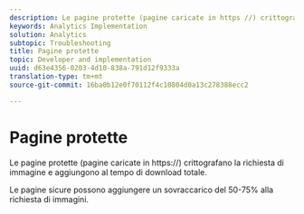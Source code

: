 ```yaml
---
description: Le pagine protette (pagine caricate in https //) crittografano la richiesta di immagine e aggiungono al tempo di download totale.
keywords: Analytics Implementation
solution: Analytics
subtopic: Troubleshooting
title: Pagine protette
topic: Developer and implementation
uuid: d63e4356-0203-4d10-838a-791d12f9333a
translation-type: tm+mt
source-git-commit: 16ba0b12e0f70112f4c10804d0a13c278388ecc2

---
```



# Pagine protette

Le pagine protette (pagine caricate in https://) crittografano la richiesta di immagine e aggiungono al tempo di download totale.

Le pagine sicure possono aggiungere un sovraccarico del 50-75% alla richiesta di immagini.
